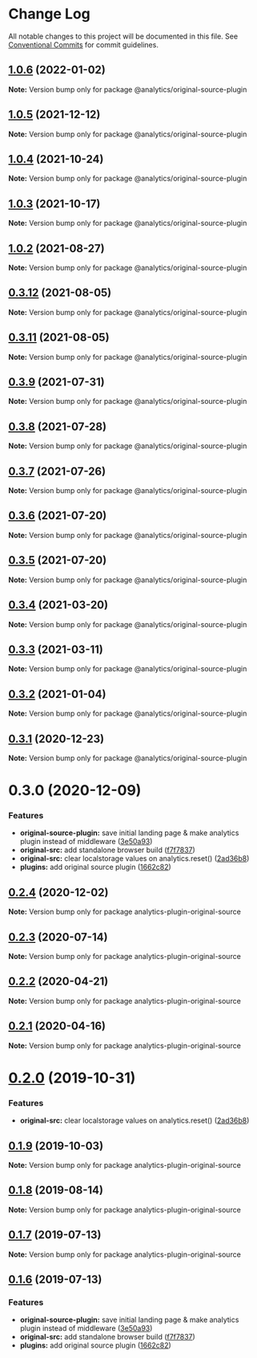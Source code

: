 # Change Log

All notable changes to this project will be documented in this file.
See [Conventional Commits](https://conventionalcommits.org) for commit guidelines.

## [1.0.6](https://github.com/DavidWells/analytics/compare/@analytics/original-source-plugin@1.0.5...@analytics/original-source-plugin@1.0.6) (2022-01-02)

**Note:** Version bump only for package @analytics/original-source-plugin





## [1.0.5](https://github.com/DavidWells/analytics/compare/@analytics/original-source-plugin@1.0.4...@analytics/original-source-plugin@1.0.5) (2021-12-12)

**Note:** Version bump only for package @analytics/original-source-plugin





## [1.0.4](https://github.com/DavidWells/analytics/compare/@analytics/original-source-plugin@1.0.3...@analytics/original-source-plugin@1.0.4) (2021-10-24)

**Note:** Version bump only for package @analytics/original-source-plugin





## [1.0.3](https://github.com/DavidWells/analytics/compare/@analytics/original-source-plugin@1.0.2...@analytics/original-source-plugin@1.0.3) (2021-10-17)

**Note:** Version bump only for package @analytics/original-source-plugin





## [1.0.2](https://github.com/DavidWells/analytics/compare/@analytics/original-source-plugin@0.3.12...@analytics/original-source-plugin@1.0.2) (2021-08-27)

**Note:** Version bump only for package @analytics/original-source-plugin





## [0.3.12](https://github.com/DavidWells/analytics/compare/@analytics/original-source-plugin@0.3.11...@analytics/original-source-plugin@0.3.12) (2021-08-05)

**Note:** Version bump only for package @analytics/original-source-plugin





## [0.3.11](https://github.com/DavidWells/analytics/compare/@analytics/original-source-plugin@0.3.9...@analytics/original-source-plugin@0.3.11) (2021-08-05)

**Note:** Version bump only for package @analytics/original-source-plugin





## [0.3.9](https://github.com/DavidWells/analytics/compare/@analytics/original-source-plugin@0.3.8...@analytics/original-source-plugin@0.3.9) (2021-07-31)

**Note:** Version bump only for package @analytics/original-source-plugin





## [0.3.8](https://github.com/DavidWells/analytics/compare/@analytics/original-source-plugin@0.3.7...@analytics/original-source-plugin@0.3.8) (2021-07-28)

**Note:** Version bump only for package @analytics/original-source-plugin





## [0.3.7](https://github.com/DavidWells/analytics/compare/@analytics/original-source-plugin@0.3.6...@analytics/original-source-plugin@0.3.7) (2021-07-26)

**Note:** Version bump only for package @analytics/original-source-plugin





## [0.3.6](https://github.com/DavidWells/analytics/compare/@analytics/original-source-plugin@0.3.5...@analytics/original-source-plugin@0.3.6) (2021-07-20)

**Note:** Version bump only for package @analytics/original-source-plugin





## [0.3.5](https://github.com/DavidWells/analytics/compare/@analytics/original-source-plugin@0.3.4...@analytics/original-source-plugin@0.3.5) (2021-07-20)

**Note:** Version bump only for package @analytics/original-source-plugin





## [0.3.4](https://github.com/DavidWells/analytics/compare/@analytics/original-source-plugin@0.3.3...@analytics/original-source-plugin@0.3.4) (2021-03-20)

**Note:** Version bump only for package @analytics/original-source-plugin





## [0.3.3](https://github.com/DavidWells/analytics/compare/@analytics/original-source-plugin@0.3.2...@analytics/original-source-plugin@0.3.3) (2021-03-11)

**Note:** Version bump only for package @analytics/original-source-plugin





## [0.3.2](https://github.com/DavidWells/analytics/compare/@analytics/original-source-plugin@0.3.1...@analytics/original-source-plugin@0.3.2) (2021-01-04)

**Note:** Version bump only for package @analytics/original-source-plugin





## [0.3.1](https://github.com/DavidWells/analytics/compare/@analytics/original-source-plugin@0.3.0...@analytics/original-source-plugin@0.3.1) (2020-12-23)

**Note:** Version bump only for package @analytics/original-source-plugin





# 0.3.0 (2020-12-09)


### Features

* **original-source-plugin:** save initial landing page & make analytics plugin instead of middleware ([3e50a93](https://github.com/DavidWells/analytics/commit/3e50a93))
* **original-src:** add standalone browser build ([f7f7837](https://github.com/DavidWells/analytics/commit/f7f7837))
* **original-src:** clear localstorage values on analytics.reset() ([2ad36b8](https://github.com/DavidWells/analytics/commit/2ad36b8))
* **plugins:** add original source plugin ([1662c82](https://github.com/DavidWells/analytics/commit/1662c82))





## [0.2.4](https://github.com/DavidWells/analytics/compare/analytics-plugin-original-source@0.2.3...analytics-plugin-original-source@0.2.4) (2020-12-02)

**Note:** Version bump only for package analytics-plugin-original-source





## [0.2.3](https://github.com/DavidWells/analytics/compare/analytics-plugin-original-source@0.2.2...analytics-plugin-original-source@0.2.3) (2020-07-14)

**Note:** Version bump only for package analytics-plugin-original-source





## [0.2.2](https://github.com/DavidWells/analytics/compare/analytics-plugin-original-source@0.2.1...analytics-plugin-original-source@0.2.2) (2020-04-21)

**Note:** Version bump only for package analytics-plugin-original-source





## [0.2.1](https://github.com/DavidWells/analytics/compare/analytics-plugin-original-source@0.2.0...analytics-plugin-original-source@0.2.1) (2020-04-16)

**Note:** Version bump only for package analytics-plugin-original-source





# [0.2.0](https://github.com/DavidWells/analytics/compare/analytics-plugin-original-source@0.1.9...analytics-plugin-original-source@0.2.0) (2019-10-31)


### Features

* **original-src:** clear localstorage values on analytics.reset() ([2ad36b8](https://github.com/DavidWells/analytics/commit/2ad36b8))





## [0.1.9](https://github.com/DavidWells/analytics/compare/analytics-plugin-original-source@0.1.8...analytics-plugin-original-source@0.1.9) (2019-10-03)

**Note:** Version bump only for package analytics-plugin-original-source





## [0.1.8](https://github.com/DavidWells/analytics/compare/analytics-plugin-original-source@0.1.7...analytics-plugin-original-source@0.1.8) (2019-08-14)

**Note:** Version bump only for package analytics-plugin-original-source





## [0.1.7](https://github.com/DavidWells/analytics/compare/analytics-plugin-original-source@0.1.6...analytics-plugin-original-source@0.1.7) (2019-07-13)

**Note:** Version bump only for package analytics-plugin-original-source





## [0.1.6](https://github.com/DavidWells/analytics/compare/analytics-plugin-original-source@0.1.6...analytics-plugin-original-source@0.1.6) (2019-07-13)


### Features

* **original-source-plugin:** save initial landing page & make analytics plugin instead of middleware ([3e50a93](https://github.com/DavidWells/analytics/commit/3e50a93))
* **original-src:** add standalone browser build ([f7f7837](https://github.com/DavidWells/analytics/commit/f7f7837))
* **plugins:** add original source plugin ([1662c82](https://github.com/DavidWells/analytics/commit/1662c82))
